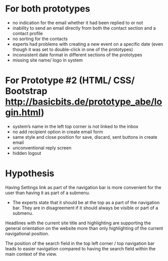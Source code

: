 # For both prototypes

* no indication for the email whether it had been replied to or not
* inability to send an email directly from both the contact section and a contact profile
* no sorting for the contacts
* experts had problems with creating a new event on a specific date (even though it was set to double-click in one of the prototypes)
* inconsistent date format in different sections of the prototypes
* missing site name/ logo in system

# For Prototype #2​ (HTML/ CSS/ Bootstrap ​http://basicbits.de/prototype_abe/login.html)​ 

* system’s name in the left top corner is not linked to the inbox
* no add recipient option in create email form
* same style and close position for save, discard, sent buttons in create email
* unconventional reply screen 
* hidden logout

# Hypothesis 

Having Settings link as part of the navigation bar is more convenient for the user than having it as part of a submenu.
 - The experts state that it should be at the top as a part of the navigation bar. They are in disagreement if it should always be visible or part of a submenu.

Headlines with the current site title and highlighting are supporting the general orientation on the website more than only highlighting of the current navigational position.


The position of the search field in the top left corner / top navigation bar leads to easier navigation compared to having the search field within the main context of the view.